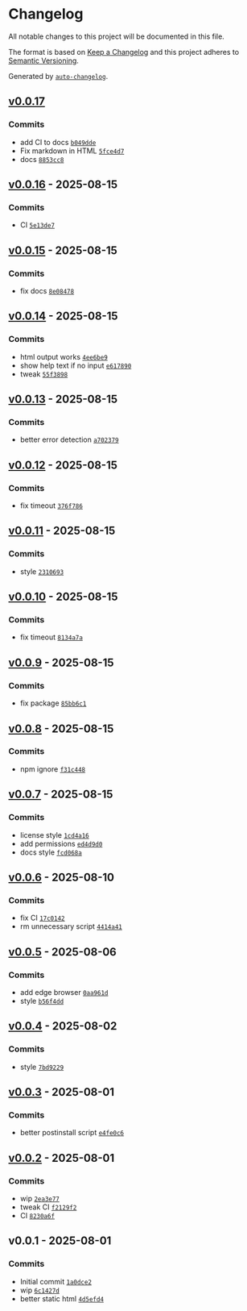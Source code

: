 # Changelog

All notable changes to this project will be documented in this file.

The format is based on [Keep a Changelog](https://keepachangelog.com/en/1.0.0/)
and this project adheres to [Semantic Versioning](https://semver.org/spec/v2.0.0.html).

Generated by [`auto-changelog`](https://github.com/CookPete/auto-changelog).

## [v0.0.17](https://github.com/substrate-system/tapout/compare/v0.0.16...v0.0.17)

### Commits

- add CI to docs [`b049dde`](https://github.com/substrate-system/tapout/commit/b049dde7ac1663dc929b8ecff66c2420dd77c6b3)
- Fix markdown in HTML [`5fce4d7`](https://github.com/substrate-system/tapout/commit/5fce4d7fd9add8df42f302960c18161d341fe090)
- docs [`8853cc8`](https://github.com/substrate-system/tapout/commit/8853cc8588dd48a421b44ba9b3ebb3cefe817c27)

## [v0.0.16](https://github.com/substrate-system/tapout/compare/v0.0.15...v0.0.16) - 2025-08-15

### Commits

- CI [`5e13de7`](https://github.com/substrate-system/tapout/commit/5e13de7e274f0706a3268134992726b2b27b81cf)

## [v0.0.15](https://github.com/substrate-system/tapout/compare/v0.0.14...v0.0.15) - 2025-08-15

### Commits

- fix docs [`8e08478`](https://github.com/substrate-system/tapout/commit/8e08478230ac798842ab1c6e48fbb45fbec8d9f8)

## [v0.0.14](https://github.com/substrate-system/tapout/compare/v0.0.13...v0.0.14) - 2025-08-15

### Commits

- html output works [`4ee6be9`](https://github.com/substrate-system/tapout/commit/4ee6be99264c94fa109bfb9f24658eb91b5edd0f)
- show help text if no input [`e617890`](https://github.com/substrate-system/tapout/commit/e6178909a5560f829f2de5e316959ff7cc1e9ca4)
- tweak [`55f3898`](https://github.com/substrate-system/tapout/commit/55f3898364d88bd64ae6c7ea264d4c2170c86db7)

## [v0.0.13](https://github.com/substrate-system/tapout/compare/v0.0.12...v0.0.13) - 2025-08-15

### Commits

- better error detection [`a702379`](https://github.com/substrate-system/tapout/commit/a7023792c12a342b7a1354a66674716a5e357762)

## [v0.0.12](https://github.com/substrate-system/tapout/compare/v0.0.11...v0.0.12) - 2025-08-15

### Commits

- fix timeout [`376f786`](https://github.com/substrate-system/tapout/commit/376f786cfade4c8419b61d914f6f4de05c0ddc8c)

## [v0.0.11](https://github.com/substrate-system/tapout/compare/v0.0.10...v0.0.11) - 2025-08-15

### Commits

- style [`2310693`](https://github.com/substrate-system/tapout/commit/2310693715357aa8aa7cf2503a521b6c6a8c8a37)

## [v0.0.10](https://github.com/substrate-system/tapout/compare/v0.0.9...v0.0.10) - 2025-08-15

### Commits

- fix timeout [`8134a7a`](https://github.com/substrate-system/tapout/commit/8134a7aa6e4b449ce7667b46a8b1685d0828ce26)

## [v0.0.9](https://github.com/substrate-system/tapout/compare/v0.0.8...v0.0.9) - 2025-08-15

### Commits

- fix package [`85bb6c1`](https://github.com/substrate-system/tapout/commit/85bb6c110f5770113d2892972676755072d3c6f2)

## [v0.0.8](https://github.com/substrate-system/tapout/compare/v0.0.7...v0.0.8) - 2025-08-15

### Commits

- npm ignore [`f31c448`](https://github.com/substrate-system/tapout/commit/f31c4486afbfcfde7c2d7e6f95b370464e461301)

## [v0.0.7](https://github.com/substrate-system/tapout/compare/v0.0.6...v0.0.7) - 2025-08-15

### Commits

- license style [`1cd4a16`](https://github.com/substrate-system/tapout/commit/1cd4a16186faa8c580aa874a3bf578a72602bde6)
- add permissions [`ed4d9d0`](https://github.com/substrate-system/tapout/commit/ed4d9d0c7a20ac448acdc94406c54723d7b1e095)
- docs style [`fcd068a`](https://github.com/substrate-system/tapout/commit/fcd068acc7f7af557b3fdb9f5fe48b63043406ab)

## [v0.0.6](https://github.com/substrate-system/tapout/compare/v0.0.5...v0.0.6) - 2025-08-10

### Commits

- fix CI [`17c0142`](https://github.com/substrate-system/tapout/commit/17c0142ac068817c2b1b50f49549d6adcf3cfbc1)
- rm unnecessary script [`4414a41`](https://github.com/substrate-system/tapout/commit/4414a41156c3de2b3f41cf068eb3cf6a2f515d70)

## [v0.0.5](https://github.com/substrate-system/tapout/compare/v0.0.4...v0.0.5) - 2025-08-06

### Commits

- add edge browser [`0aa961d`](https://github.com/substrate-system/tapout/commit/0aa961dbe190203327088c35d0682337b7ec27ab)
- style [`b56f4dd`](https://github.com/substrate-system/tapout/commit/b56f4dd411482d8f9842a7ff0e14334ca0065f51)

## [v0.0.4](https://github.com/substrate-system/tapout/compare/v0.0.3...v0.0.4) - 2025-08-02

### Commits

- style [`7bd9229`](https://github.com/substrate-system/tapout/commit/7bd92293b9976dce805799ad3ab3b12918899d9d)

## [v0.0.3](https://github.com/substrate-system/tapout/compare/v0.0.2...v0.0.3) - 2025-08-01

### Commits

- better postinstall script [`e4fe0c6`](https://github.com/substrate-system/tapout/commit/e4fe0c6e994715ef801079fa877197e38fae826f)

## [v0.0.2](https://github.com/substrate-system/tapout/compare/v0.0.1...v0.0.2) - 2025-08-01

### Commits

- wip [`2ea3e77`](https://github.com/substrate-system/tapout/commit/2ea3e779aa14cdb63c828a2d54162100a2f31666)
- tweak CI [`f2129f2`](https://github.com/substrate-system/tapout/commit/f2129f295a97355b4971f8ce67cd4a7ee09757c6)
- CI [`8230a6f`](https://github.com/substrate-system/tapout/commit/8230a6f013047c4912b370757fbca23cd4e1e533)

## v0.0.1 - 2025-08-01

### Commits

- Initial commit [`1a0dce2`](https://github.com/substrate-system/tapout/commit/1a0dce2cb041148feaa03886b27c6f757babf427)
- wip [`6c1427d`](https://github.com/substrate-system/tapout/commit/6c1427d19fd04cd634c09a3757274c81cd723739)
- better static html [`4d5efd4`](https://github.com/substrate-system/tapout/commit/4d5efd4ccd196d61f2c1a132c5092913235bbddd)
